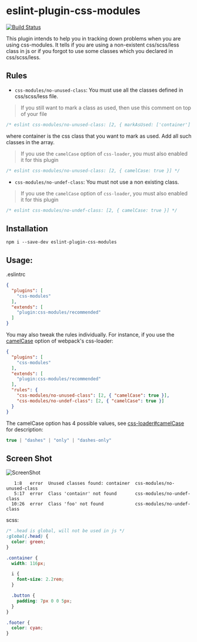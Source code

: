 # eslint-plugin-css-modules

[![Build Status](https://travis-ci.org/atfzl/eslint-plugin-css-modules.svg?branch=master)](https://travis-ci.org/atfzl/eslint-plugin-css-modules)

This plugin intends to help you in tracking down problems when you are using css-modules. It tells if you are using a non-existent css/scss/less class in js or if you forgot to use some classes which you declared in css/scss/less.

## Rules

* `css-modules/no-unused-class`: You must use all the classes defined in css/scss/less file.

>If you still want to mark a class as used, then use this comment on top of your file
```js
/* eslint css-modules/no-unused-class: [2, { markAsUsed: ['container'] }] */
```
where container is the css class that you want to mark as used.
Add all such classes in the array.

>If you use the `camelCase` option of `css-loader`, you must also enabled it for this plugin
```js
/* eslint css-modules/no-unused-class: [2, { camelCase: true }] */
```

* `css-modules/no-undef-class`: You must not use a non existing class.

>If you use the `camelCase` option of `css-loader`, you must also enabled it for this plugin
```js
/* eslint css-modules/no-undef-class: [2, { camelCase: true }] */
```

## Installation

```
npm i --save-dev eslint-plugin-css-modules
```

## Usage:

.eslintrc
```json
{
  "plugins": [
    "css-modules"
  ],
  "extends": [
    "plugin:css-modules/recommended"
  ]
}
```

You may also tweak the rules individually. For instance, if you use the [camelCase](https://github.com/webpack-contrib/css-loader#camelcase) option of webpack's css-loader:

```json
{
  "plugins": [
    "css-modules"
  ],
  "extends": [
    "plugin:css-modules/recommended"
  ],
  "rules": {
    "css-modules/no-unused-class": [2, { "camelCase": true }],
    "css-modules/no-undef-class": [2, { "camelCase": true }]
  }
}
```

The camelCase option has 4 possible values, see [css-loader#camelCase](https://github.com/webpack-contrib/css-loader#camelcase) for description:
```js
true | "dashes" | "only" | "dashes-only"
```

## Screen Shot

![ScreenShot](https://raw.githubusercontent.com/atfzl/eslint-plugin-css-modules/master/screenshots/screenshot3.png)

```
   1:8   error  Unused classes found: container  css-modules/no-unused-class
   5:17  error  Class 'containr' not found       css-modules/no-undef-class
  10:26  error  Class 'foo' not found            css-modules/no-undef-class
```

scss:

```scss
/* .head is global, will not be used in js */
:global(.head) {
  color: green;
}

.container {
  width: 116px;

  i {
    font-size: 2.2rem;
  }

  .button {
    padding: 7px 0 0 5px;
  }
}

.footer {
  color: cyan;
}
```
